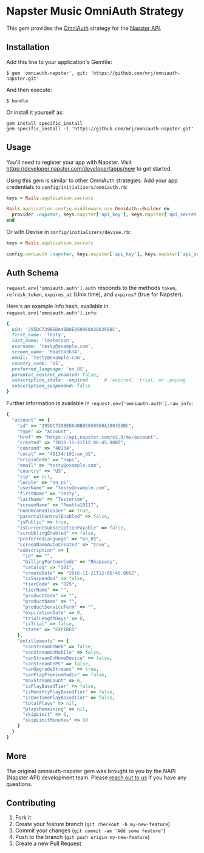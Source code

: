 <!--
[![Gem Version](https://badge.fury.io/rb/omniauth-napster.svg)](https://badge.fury.io/rb/omniauth-napster)
-->

# Napster Music OmniAuth Strategy

This gem provides the [OmniAuth](https://github.com/intridea/omniauth) strategy for the [Napster API](https://developer.napster.com).

## Installation

Add this line to your application's Gemfile:

```$ gem 'omniauth-napster', git: 'https://github.com/mrj/omniauth-napster.git'```

And then execute:

```$ bundle```

Or install it yourself as:

```
gem install specific_install
gem specific_install -l 'https://github.com/mrj/omniauth-napster.git'
```

## Usage

You'll need to register your app with Napster.  Visit https://developer.napster.com/developer/apps/new to get started.

Using this gem is similar to other OmniAuth strategies.  Add your app credentials to `config/initializers/omniauth.rb`:

```ruby
keys = Rails.application.secrets

Rails.application.config.middleware.use OmniAuth::Builder do
  provider :napster, keys.napster['api_key'], keys.napster['api_secret']
end
```

Or with Devise in `config/initializers/devise.rb`:

```ruby
keys = Rails.application.secrets

config.omniauth :napster, keys.napster['api_key'], keys.napster['api_secret']
```

## Auth Schema

`request.env['omniauth.auth'].auth` responds to the methods `token`, `refresh_token`, `expires_at` (Unix time), and `expires?` (true for Napster).

Here's an example info hash, available in `request.env['omniauth.auth'].info`:

```ruby
{
  uid: '295DC739BEDA4BB8E050960A380358BC',
  first_name: 'Testy',
  last_name: 'Testerson',
  username: 'testy@example.com',
  screen_name: 'Reatta3634',
  email: 'testy@example.com',
  country_code: 'US',
  preferred_language: 'en_US',
  parental_control_enabled: false,
  subscription_state: :expired      # :expired, :trial, or :paying
  subscription_suspended: false
}
```

Further information is available in `request.env['omniauth.auth'].raw_info`:

```ruby
{
  "account" => {
    "id" => "295DC739BEDA4BB8E050960A380358BC",
    "type" => "account",
    "href" => "https://api.napster.com/v2.0/me/account",
    "created" => "2016-11-21T12:06:45.000Z",
    "cobrand" => "40134",
    "cocat" => "40134:101:en_US",
    "originCode" => "napi",
    "email" => "testy@example.com",
    "country" => "US",
    "zip" => nil,
    "locale" => "en_US",
    "userName" => "testy@example.com",
    "firstName" => "Testy",
    "lastName" => "Testerson",
    "screenName" => "Reatta10117",
    "nonDmcaRadioUser" => true,
    "parentalControlEnabled" => false,
    "isPublic" => true,
    "isCurrentSubscriptionPayable" => false,
    "scrobblingEnabled" => false,
    "preferredLanguage" => "en_US",
    "screenNameAutoCreated" => "true",
    "subscription" => {
      "id" => "",
      "billingPartnerCode" => "Rhapsody",
      "catalog" => "101",
      "createDate" => "2016-11-21T12:06:45.000Z",
      "isSuspended" => false,
      "tierCode" => "R25",
      "tierName" => "",
      "productCode" => "",
      "productName" => "",
      "productServiceTerm" => "",
      "expirationDate" => 0,
      "trialLengthDays" => 0,
      "isTrial" => false,
      "state" => "EXPIRED"
    },
    "entitlements" => {
      "canStreamOnWeb" => false,
      "canStreamOnMobile" => false,
      "canStreamOnHomeDevice" => false,
      "canStreamOnPC" => false,
      "canUpgradeStreams" => true,
      "canPlayPremiumRadio" => false,
      "maxStreamCount" => 0,
      "isPlayBasedTier" => false,
      "isMonthlyPlayBasedTier" => false,
      "isOneTimePlayBasedTier" => false,
      "totalPlays" => nil,
      "playsRemaining" => nil,
      "skipLimit" => 6,
      "skipLimitMinutes" => 60
    }
  }
}
```

## More

The original omniauth-napster gem was brought to you by the NAPI (Napster API) development team.  Please [reach out to us](https://groups.google.com/forum/#!forum/rhapsody-api) if you have any questions.

## Contributing

1. Fork it
2. Create your feature branch (`git checkout -b my-new-feature`)
3. Commit your changes (`git commit -am 'Add some feature'`)
4. Push to the branch (`git push origin my-new-feature`)
5. Create a new Pull Request
